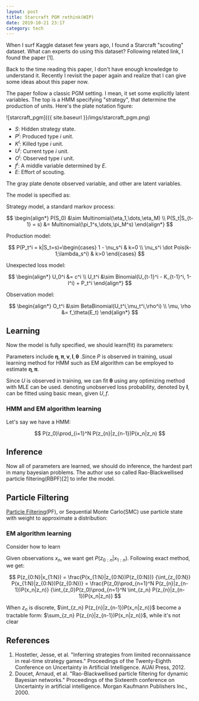 ```yaml
---
layout: post
title: Starcraft PGM rethink(WIP)
date: 2019-10-21 23:17
category: tech
---
```


When I surf Kaggle dataset few years ago, I found a Starcraft "scouting" dataset. What can experts do using this dataset? Following related link, I found the paper [1].

Back to the time reading this paper, I don't have enough knowledge to understand it. Recently I revisit the paper again and realize that I can give some ideas about this paper now.

The paper follow a classic PGM setting. I mean, it set some explicitly latent variables. The top is a HMM specifying "strategy", that 
determine the production of units. Here's the plate notation figure:

![starcraft_pgm]({{ site.baseurl }}/imgs/starcraft_pgm.png)

* $S$: Hidden strategy state.
* $P^i$: Produced type $i$ unit.
* $K^i$: Killed type $i$ unit.
* $U^i$: Current type $i$ unit.
* $O^i$: Observed type $i$ unit.
* $f^i$: A middle variable determined by $E$.
* $E$: Effort of scouting.

The gray plate denote observed variable, and other are latent variables.

The model is specified as:

Strategy model, a standard markov process:

$$
\begin{align*}
P(S_0) &\sim Multinomial(\eta_1,\dots,\eta_M) \\
P(S_t|S_{t-1} = s) &= Multinomial(\pi_1^s,\dots,\pi_M^s)
\end{align*}
$$

Production model:

$$
P(P_t^i = k|S_t=s)=\begin{cases}
    1 - \nu_s^i & k=0 \\
    \nu_s^i \dot Pois(k-1;\lambda_s^i) & k>0
\end{cases}
$$

Unexpected loss model:

$$
\begin{align*}
    U_0^i &= c^i \\
    U_t^i &\sim Binomial(U_{t-1}^i - K_{t-1}^i, 1-l^i) + P_t^i
\end{align*}
$$

Observation model:

$$
\begin{align*}
    O_t^i &\sim BetaBinomial(U_t^i,\mu_t^i,\rho^i) \\
    \mu, \rho &= f_\theta(E_t)
\end{align*}    
$$

## Learning

Now the model is fully specified, we should learn(fit) its parameters:

Parameters include $\mathbf{\eta}, \mathbf{\pi}, \mathbf{\nu}, \mathbf{l}, \mathbf{\theta}$ .Since $P$ is observed in training, usual learning method for HMM such as EM algorithm
can be employed to estimate $\mathbf{\eta}, \mathbf{\pi}$.

Since $U$ is observed in training, we can fit $\mathbf{\theta}$ using any optimizing method with MLE can be used.
denoting unobserved loss probability, denoted by $\mathbf{l}$, can be fitted using basic mean, given $U,f$.

### HMM and EM algorithm learning

Let's say we have a HMM:

$$
P(z_0)\prod_{i=1}^N P(z_{n}|z_{n-1})P(x_n|z_n)
$$



## Inference

Now all of parameters are learned, we should do inference,
 the hardest part
in many bayesian problems. The author use so called Rao-Blackwellised particle filtering(RBPF)[2] to infer the model.



## Particle Filtering

[Particle Filtering](https://en.wikipedia.org/wiki/Particle_filter)(PF), or Sequential Monte Carlo(SMC) use particle state with weight to approximate a distribution:


### EM algorithm learning

Consider how to learn 

Given observations $x_n$, we want get $P(z_{0:n}|x_{1:n})$.
Following exact method, we get:

$$
P(z_{0:N}|x_{1:N}) 
= \frac{P(x_{1:N}|z_{0:N})P(z_{0:N})}
{\int_{z_{0:N}} P(x_{1:N}|z_{0:N})P(z_{0:N})} 
= \frac{P(z_0)\prod_{n=1}^N P(z_{n}|z_{n-1})P(x_n|z_n)}
{\int_{z_0}P(z_0)\prod_{n=1}^N \int_{z_n} P(z_{n}|z_{n-1})P(x_n|z_n)}
$$

When $z_n$ is discrete, $\int_{z_n} P(z_{n}|z_{n-1})P(x_n|z_n)}$ become a tractable form: $\sum_{z_n} P(z_{n}|z_{n-1})P(x_n|z_n)}$, while it's not clear


## References

1. Hostetler, Jesse, et al. "Inferring strategies from limited reconnaissance in real-time strategy games." Proceedings of the Twenty-Eighth Conference on Uncertainty in Artificial Intelligence. AUAI Press, 2012.
2. Doucet, Arnaud, et al. "Rao-Blackwellised particle filtering for dynamic Bayesian networks." Proceedings of the Sixteenth conference on Uncertainty in artificial intelligence. Morgan Kaufmann Publishers Inc., 2000.